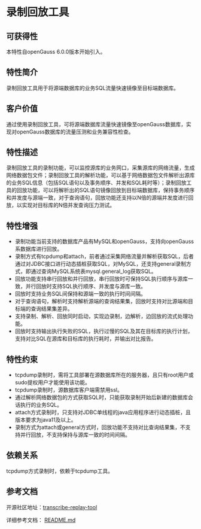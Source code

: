# 录制回放工具

## 可获得性<a name="section56086982"></a>

本特性自openGauss 6.0.0版本开始引入。

## 特性简介<a name="section35020791"></a>

录制回放工具用于将源端数据库的业务SQL流量快速镜像至目标端数据库。

## 客户价值<a name="section46751668"></a>

通过使用录制回放工具，可将源端数据库流量快速镜像至openGauss数据库，实现对openGauss数据库的流量压测和业务兼容性检查。

## 特性描述<a name="section18111828"></a>

录制回放工具的录制功能，可以监控源库的业务网口，采集源库的网络流量，生成网络数据包文件；录制回放工具的解析功能，可以基于网络数据包文件解析出源库的业务SQL信息（包括SQL语句以及事务顺序、并发和SQL耗时等）；录制回放工具的回放功能，可以将解析出的SQL语句镜像回放到目标端数据库，保持事务顺序和并发度与源端一致，对于查询语句，回放功能还支持以N倍的源端并发度进行回放，以实现对目标库的N倍并发查询压力测试。

## 特性增强<a name="section28788730"></a>

- 录制功能当前支持的数据库产品有MySQL和openGauss，支持向openGauss系数据库进行回放。
- 录制方式有tcpdump和attach，前者通过采集网络流量并解析获取SQL，后者通过对JDBC接口进行动态插桩获取SQL，对MySQL，还支持general录制方式，即通过查询MySQL系统表mysql.general_log获取SQL。
- 回放功能支持串行回放和并行回放，串行回放时可保持SQL执行顺序与源库一致，并行回放时支持SQL执行顺序、并发度与源库一致。
- 回放时支持业务SQL间保持和源端一致的执行时间间隔。
- 对于查询语句，解析时支持解析源端的查询结果集，回放时支持对比源端和目标端的查询结果集差异。
- 支持录制、解析、回放同时启动，实现边录制，边解析，边回放的流式处理功能。
- 回放时支持输出执行失败的SQL，执行过慢的SQL及其在目标库的执行计划，支持对比SQL在源库和目标库的执行耗时，并输出对比报告。

## 特性约束<a name="section06531946143616"></a>

- tcpdump录制时，需将工具部署在源数据库所在的服务器，且只有root用户或sudo提权用户才能使用该功能。
- tcpdump录制时，源数据库客户端需禁用ssl。
- 通过解析网络数据包的方式获取SQL时，只能获取录制开始后新建的数据库会话执行的业务SQL。
- attach方式录制时，只支持对JDBC单线程的java应用程序进行动态插桩，且版本要求为java11及以上。
- 录制方式为attach或general方式时，回放功能不支持对比查询结果集，不支持并行回放，不支持保持与源库一致的时间间隔。

## 依赖关系<a name="section57771982"></a>

tcpdump方式录制时，依赖于tcpdump工具。

## 参考文档<a name="section57771982"></a>

开源社区地址：[transcribe-replay-tool](https://gitcode.com/opengauss/compatibility-assessment/tree/master/dynamic_sql_collection/transcribe-replay-tool)

详细参考文档： <a href="https://gitcode.com/opengauss/compatibility-assessment/tree/master/dynamic_sql_collection/transcribe-replay-tool#sql%E6%B5%81%E9%87%8F%E5%BD%95%E5%88%B6%E5%9B%9E%E6%94%BE%E5%B7%A5%E5%85%B7">README.md</a>

